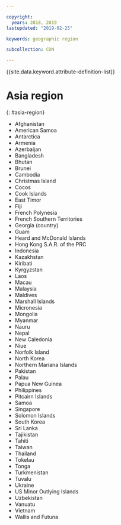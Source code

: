 ```yaml
---

copyright:
  years: 2018, 2019
lastupdated: "2019-02-25"

keywords: geographic region

subcollection: CDN

---
```


{{site.data.keyword.attribute-definition-list}}

# Asia region
{: #asia-region}

* Afghanistan
* American Samoa
* Antarctica
* Armenia
* Azerbaijan
* Bangladesh
* Bhutan
* Brunei
* Cambodia
* Christmas Island
* Cocos
* Cook Islands
* East Timor
* Fiji
* French Polynesia
* French Southern Territories
* Georgia (country)
* Guam
* Heard and McDonald Islands
* Hong Kong S.A.R. of the PRC
* Indonesia
* Kazakhstan
* Kiribati
* Kyrgyzstan
* Laos
* Macau
* Malaysia
* Maldives
* Marshall Islands
* Micronesia
* Mongolia
* Myanmar
* Nauru
* Nepal
* New Caledonia
* Niue
* Norfolk Island
* North Korea
* Northern Mariana Islands
* Pakistan
* Palau
* Papua New Guinea
* Philippines
* Pitcairn Islands
* Samoa
* Singapore
* Solomon Islands
* South Korea
* Sri Lanka
* Tajikistan
* Tahiti
* Taiwan
* Thailand
* Tokelau
* Tonga
* Turkmenistan
* Tuvalu
* Ukraine
* US Minor Outlying Islands
* Uzbekistan
* Vanuatu
* Vietnam
* Wallis and Futuna
